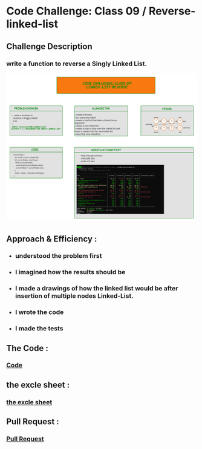 # Code Challenge: Class 09 / Reverse-linked-list

## Challenge Description

### write a function to reverse a Singly Linked List.

![img](/401-challenges/linked-list-reverse/linked-list-reverse.png)



## Approach & Efficiency :

* ###  understood the problem first
* ### I imagined how the results should be
* ### I made a drawings of how the linked list would be after insertion of multiple nodes Linked-List.
* ### I wrote the code
* ### I made the tests


## The Code :
### [Code](https://github.com/Duniaalkilany/data-structures-and-algorithms/tree/main/401-challenges/linked-list-reverse)

## the excle sheet :
### [the excle sheet](https://docs.google.com/spreadsheets/d/1xiipOPQKN8uUc8NkfFpGQGJ5TI3-hFuhi70m-yhmai0/edit?usp=sharing)

## Pull Request :
### [Pull Request](https://github.com/Duniaalkilany/data-structures-and-algorithms/pull/33)
